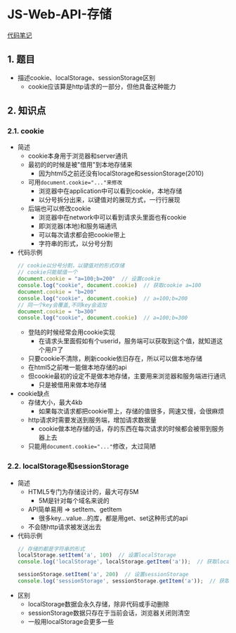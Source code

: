 # JS-Web-API-存储
<ClientOnly>
  <Valine></Valine>
</ClientOnly>

[代码笔记](https://zmx2321.github.io/blog_code/interview/interview-one-side/13.html)

## 1. 题目
- 描述cookie、localStorage、sessionStorage区别
  - cookie应该算是http请求的一部分，但他具备这种能力

## 2. 知识点
### 2.1. cookie
- 简述
  - cookie本身用于浏览器和server通讯
  - 最初的的时候是被"借用"到本地存储来
    - 因为html5之前还没有localStorage和sessionStorage(2010)
  - 可用`document.cookie="..."来修改`
    - 浏览器中在application中可以看到cookie，本地存储
    - 以分号拆分出来，以键值对的展现方式，一行行展现
  - 后端也可以修改cookie
    - 浏览器中在network中可以看到请求头里面也有cookie
    - 即浏览器(本地)和服务端通讯
    - 可以每次请求都会把cookie带上
    - 字符串的形式，以分号分割
- 代码示例
  ```js
  // cookie以分号分割，以键值对的形式存储
  // cookie只能赋值一个
  document.cookie = "a=100;b=200"  // 设置cookie
  console.log("cookie", document.cookie)  // 获取cookie a=100
  document.cookie = "b=200"
  console.log("cookie", document.cookie)  // a=100;b=200
  // 同一个key会覆盖,不同key会追加
  document.cookie = "b=300"
  console.log("cookie", document.cookie)  // a=100;b=300
  ```
  - 登陆的时候经常会用cookie实现
    - 在请求头里面假如有个userid，服务端可以获取到这个值，就知道这个用户了
  - 只要cookie不清除，刷新cookie依旧存在，所以可以做本地存储
  - 在html5之前唯一能做本地存储的api
  - 但cookie最初的设定不是做本地存储，主要用来浏览器和服务端进行通讯
    - 只是被借用来做本地存储
- cookie缺点
  - 存储大小，最大4kb
    - 如果每次请求都把cookie带上，存储的值很多，网速又慢，会很麻烦
  - http请求时需要发送到服务端，增加请求数据量
    - cookie做本地存储的话，存的东西在每次请求的时候都会被带到服务器上去
  - 只能用`document.cookie="..."`修改，太过简陋

### 2.2. localStorage和sessionStorage
- 简述
  - HTML5专门为存储设计的，最大可存5M
    - 5M是针对每个域名来说的
  - API简单易用 => setItem、getItem
    - 很多key...value...的库，都是用get、set这种形式的api
  - 不会随http请求被发送出去
- 代码示例
  ```js
  // 存储的都是字符串的形式
  localStorage.setItem('a', 100)  // 设置localStorage
  console.log('localStorage', localStorage.getItem('a'));  // 获取localStorage

  sessionStorage.setItem('a', 200)  // 设置sessionStorage
  console.log('sessionStorage', sessionStorage.getItem('a'));  // 获取sessionStorage
  ```
- 区别
  - localStorage数据会永久存储，除非代码或手动删除
  - sessionStorage数据只存在于当前会话，浏览器关闭则清空
  - 一般用localStorage会更多一些
